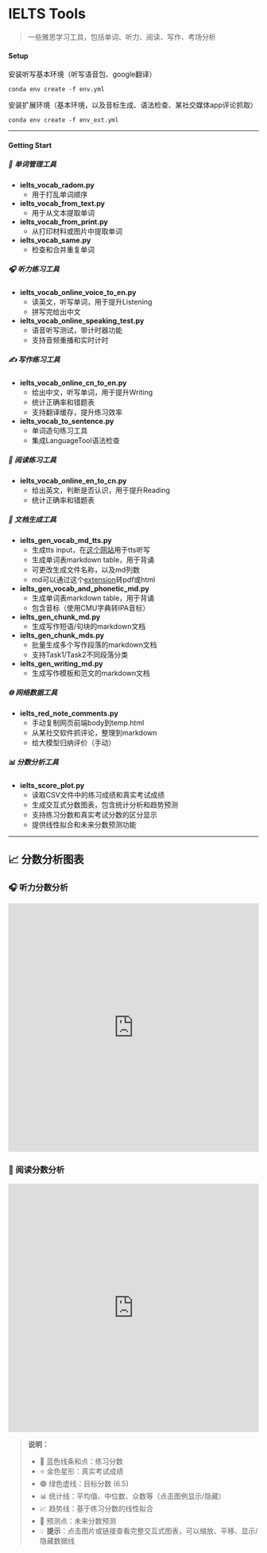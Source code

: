 # IELTS Tools

> 一些雅思学习工具，包括单词、听力、阅读、写作、考场分析

#### Setup
安装听写基本环境（听写语音包、google翻译）
```shell
conda env create -f env.yml
```
安装扩展环境（基本环境，以及音标生成、语法检查、某社交媒体app评论抓取）
```shell
conda env create -f env_ext.yml
```

---
#### Getting Start

##### 📝 单词管理工具
- **ielts_vocab_radom.py**
    - 用于打乱单词顺序
- **ielts_vocab_from_text.py**
    - 用于从文本提取单词
- **ielts_vocab_from_print.py**
    - 从打印材料或图片中提取单词
- **ielts_vocab_same.py**
    - 检查和合并重复单词

##### 🎧 听力练习工具
- **ielts_vocab_online_voice_to_en.py**
    - 读英文，听写单词，用于提升Listening
    - 拼写完给出中文
- **ielts_vocab_online_speaking_test.py**
    - 语音听写测试，带计时器功能
    - 支持音频重播和实时计时

##### ✍️ 写作练习工具
- **ielts_vocab_online_cn_to_en.py**
    - 给出中文，听写单词，用于提升Writing
    - 统计正确率和错题表
    - 支持翻译缓存，提升练习效率
- **ielts_vocab_to_sentence.py**
    - 单词造句练习工具
    - 集成LanguageTool语法检查

##### 📖 阅读练习工具
- **ielts_vocab_online_en_to_cn.py**
    - 给出英文，判断是否认识，用于提升Reading
    - 统计正确率和错题表

##### 📄 文档生成工具
- **ielts_gen_vocab_md_tts.py**
    - 生成tts input，在[这个网站](https://ttsreader.com/player/)用于tts听写
    - 生成单词表markdown table，用于背诵
    - 可更改生成文件名称，以及md列数
    - md可以通过这个[extension](https://marketplace.visualstudio.com/items?itemName=shd101wyy.markdown-preview-enhanced)转pdf或html
- **ielts_gen_vocab_and_phonetic_md.py**
    - 生成单词表markdown table，用于背诵
    - 包含音标（使用CMU字典转IPA音标）
- **ielts_gen_chunk_md.py**
    - 生成写作短语/句块的markdown文档
- **ielts_gen_chunk_mds.py**
    - 批量生成多个写作段落的markdown文档
    - 支持Task1/Task2不同段落分类
- **ielts_gen_writing_md.py**
    - 生成写作模板和范文的markdown文档

##### 🌐 网络数据工具
- **ielts_red_note_comments.py**
    - 手动复制网页前端body到temp.html
    - 从某社交软件抓评论，整理到markdown
    - 给大模型归纳评价（手动）

##### 📊 分数分析工具
- **ielts_score_plot.py**
    - 读取CSV文件中的练习成绩和真实考试成绩
    - 生成交互式分数图表，包含统计分析和趋势预测
    - 支持练习分数和真实考试分数的区分显示
    - 提供线性拟合和未来分数预测功能

---

## 📈 分数分析图表

### 🎧 听力分数分析
<iframe src="https://htmlpreview.github.io/?https://github.com/yyf/IELTS/blob/main/html/listening_embed.html" width="100%" height="500" frameborder="0"></iframe>

### 📖 阅读分数分析
<iframe src="https://htmlpreview.github.io/?https://github.com/yyf/IELTS/blob/main/html/reading_embed.html" width="100%" height="500" frameborder="0"></iframe>

> **说明：** 
> - 🔵 蓝色线条和点：练习分数
> - ⭐ 金色星形：真实考试成绩  
> - 🟢 绿色虚线：目标分数 (6.5)
> - 📊 统计线：平均值、中位数、众数等（点击图例显示/隐藏）
> - 📈 趋势线：基于练习分数的线性拟合
> - 💎 预测点：未来分数预测
> - 💡 **提示**：点击图片或链接查看完整交互式图表，可以缩放、平移、显示/隐藏数据线

<!-- conda env export > environment.yml -->
